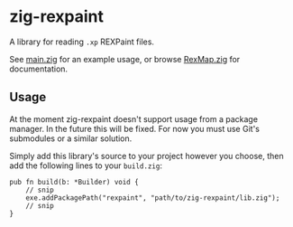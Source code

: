 # zig-rexpaint

A library for reading `.xp` REXPaint files.

See [main.zig](main.zig) for an example usage, or browse
[RexMap.zig](RexMap.zig) for documentation.

## Usage

At the moment zig-rexpaint doesn't support usage from a package manager. In the
future this will be fixed. For now you must use Git's submodules or a similar
solution.

Simply add this library's source to your project however you choose, then add
the following lines to your `build.zig`:

```
pub fn build(b: *Builder) void {
    // snip
    exe.addPackagePath("rexpaint", "path/to/zig-rexpaint/lib.zig");
    // snip
}
```
